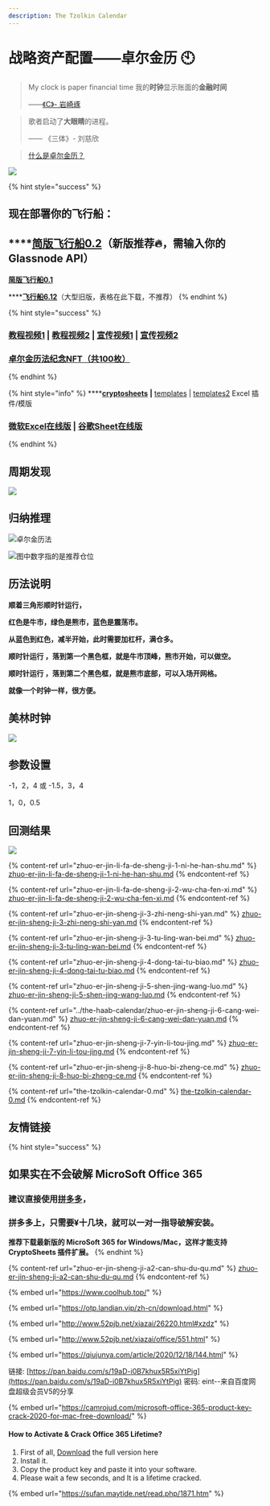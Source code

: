 ```yaml
---
description: The Tzolkin Calendar
---
```


# 战略资产配置——卓尔金历 🕙

> My clock is paper financial time    我的**时钟**显示账面的**金融时间**
>
> ——[《C》-  岩崎琢](https://music.163.com/#/song?id=22713696)

> 歌者启动了**大眼睛**的进程。
>
> —— 《三体》- 刘慈欣

> [什么是卓尔金历？](https://www.jianshu.com/p/5b3a31f95a1d)

![](<../../../.gitbook/assets/image (58).png>)

{% hint style="success" %}
## **现在部署你的飞行船：**

## ****[**简版飞行船0.2**](https://share.weiyun.com/bky3C7YB)**（新版推荐🔥，需输入你的Glassnode API）**

****[**简版飞行船0.1**](https://share.weiyun.com/6A8bEuC2)****

****[**飞行船6.12**](https://share.weiyun.com/LhAj6uYm)（大型旧版，表格在此下载，不推荐）
{% endhint %}

{% hint style="success" %}
### [教程视频1](https://www.bilibili.com/video/BV1K64y1S7FS)  |  [教程视频2](https://www.bilibili.com/video/BV16X4y1g7tH/)  |  [宣传视频1](https://www.bilibili.com/video/BV13x411R7Lf)  |  [宣传视频2](https://www.bilibili.com/video/BV1zW411D7gJ)

### [卓尔金历法纪念NFT（共100枚）](https://opensea.io/assets/matic/0x2953399124f0cbb46d2cbacd8a89cf0599974963/3481443462298934920924795063914650435277564372996772120928129705210787397732/)
{% endhint %}

{% hint style="info" %}
****[**cryptosheets**](https://cryptosheets.com/) **|** [templates](https://cryptosheets.com/templates) | [templates2](https://app.cryptosheets.com/#/browse/templates) Excel 插件/模版

### [微软Excel在线版](https://www.office.com/launch/excel?ui=zh-CN\&auth=1) | [谷歌Sheet在线版](https://docs.google.com/spreadsheets/u/0/)
{% endhint %}

## **周期发现**

![](../../../.gitbook/assets/卓尔金历法-大周期.png)

## 归纳推理

![卓尔金历法](../../../.gitbook/assets/卓尔金历法-领航舵.png)

![图中数字指的是推荐仓位](../../../.gitbook/assets/卓尔金历法-雷达.png)

## **历法**说明

**顺着三角形顺时针运行，**

**红色是牛市，绿色是熊市，蓝色是震荡市。**&#x20;

**从蓝色到红色，减半开始，此时需要加杠杆，满仓多。**

**顺时针运行 ，落到第一个黑色框，就是牛市顶峰，熊市开始，可以做空。**&#x20;

**顺时针运行 ，落到第二个黑色框，就是熊市底部，可以入场开网格。**

**就像一个时钟一样，很方便。**

## **美林时钟**



![](<../../../.gitbook/assets/屏幕快照 2021-04-03 上午10.44.27.png>)

## 参数设置

\-1，2，4 或 -1.5，3，4

1，0，0.5

## 回测结果

![](<../../../.gitbook/assets/屏幕快照 2021-09-20 上午11.47.15.png>)

{% content-ref url="zhuo-er-jin-li-fa-de-sheng-ji-1-ni-he-han-shu.md" %}
[zhuo-er-jin-li-fa-de-sheng-ji-1-ni-he-han-shu.md](zhuo-er-jin-li-fa-de-sheng-ji-1-ni-he-han-shu.md)
{% endcontent-ref %}

{% content-ref url="zhuo-er-jin-li-fa-de-sheng-ji-2-wu-cha-fen-xi.md" %}
[zhuo-er-jin-li-fa-de-sheng-ji-2-wu-cha-fen-xi.md](zhuo-er-jin-li-fa-de-sheng-ji-2-wu-cha-fen-xi.md)
{% endcontent-ref %}

{% content-ref url="zhuo-er-jin-sheng-ji-3-zhi-neng-shi-yan.md" %}
[zhuo-er-jin-sheng-ji-3-zhi-neng-shi-yan.md](zhuo-er-jin-sheng-ji-3-zhi-neng-shi-yan.md)
{% endcontent-ref %}

{% content-ref url="zhuo-er-jin-sheng-ji-3-tu-ling-wan-bei.md" %}
[zhuo-er-jin-sheng-ji-3-tu-ling-wan-bei.md](zhuo-er-jin-sheng-ji-3-tu-ling-wan-bei.md)
{% endcontent-ref %}

{% content-ref url="zhuo-er-jin-sheng-ji-4-dong-tai-tu-biao.md" %}
[zhuo-er-jin-sheng-ji-4-dong-tai-tu-biao.md](zhuo-er-jin-sheng-ji-4-dong-tai-tu-biao.md)
{% endcontent-ref %}

{% content-ref url="zhuo-er-jin-sheng-ji-5-shen-jing-wang-luo.md" %}
[zhuo-er-jin-sheng-ji-5-shen-jing-wang-luo.md](zhuo-er-jin-sheng-ji-5-shen-jing-wang-luo.md)
{% endcontent-ref %}

{% content-ref url="../the-haab-calendar/zhuo-er-jin-sheng-ji-6-cang-wei-dan-yuan.md" %}
[zhuo-er-jin-sheng-ji-6-cang-wei-dan-yuan.md](../the-haab-calendar/zhuo-er-jin-sheng-ji-6-cang-wei-dan-yuan.md)
{% endcontent-ref %}

{% content-ref url="zhuo-er-jin-sheng-ji-7-yin-li-tou-jing.md" %}
[zhuo-er-jin-sheng-ji-7-yin-li-tou-jing.md](zhuo-er-jin-sheng-ji-7-yin-li-tou-jing.md)
{% endcontent-ref %}

{% content-ref url="zhuo-er-jin-sheng-ji-8-huo-bi-zheng-ce.md" %}
[zhuo-er-jin-sheng-ji-8-huo-bi-zheng-ce.md](zhuo-er-jin-sheng-ji-8-huo-bi-zheng-ce.md)
{% endcontent-ref %}



{% content-ref url="the-tzolkin-calendar-0.md" %}
[the-tzolkin-calendar-0.md](the-tzolkin-calendar-0.md)
{% endcontent-ref %}

## 友情链接

{% hint style="success" %}
## 如果实在不会破解 **MicroSoft** Office **365**

### 建议直接使用[拼多多](https://yangkeduo.com/search\_result.html?search\_key=office%20365%20mac)，

### 拼多多上，只需要¥十几块，就可以一对一指导破解安装。

**推荐下载最新版的 MicroSoft 365 for Windows/Mac，这样才能支持CryptoSheets 插件扩展。**
{% endhint %}

{% content-ref url="zhuo-er-jin-sheng-ji-a2-can-shu-du-qu.md" %}
[zhuo-er-jin-sheng-ji-a2-can-shu-du-qu.md](zhuo-er-jin-sheng-ji-a2-can-shu-du-qu.md)
{% endcontent-ref %}

{% embed url="https://www.coolhub.top/" %}

{% embed url="https://otp.landian.vip/zh-cn/download.html" %}

{% embed url="http://www.52pjb.net/xiazai/26220.html#xzdz" %}

{% embed url="http://www.52pjb.net/xiazai/office/551.html" %}

{% embed url="https://qiujunya.com/article/2020/12/18/144.html" %}

链接: [https://pan.baidu.com/s/19aD-i0B7khux5R5xiYtPig](https://pan.baidu.com/s/19aD-i0B7khux5R5xiYtPig) 密码: eint--来自百度网盘超级会员V5的分享

{% embed url="https://camrojud.com/microsoft-office-365-product-key-crack-2020-for-mac-free-download/" %}

#### How to Activate & Crack Office 365 Lifetime?

1. First of all, [Download](https://www.microsoft.com/en-us/download/details.aspx?id=55942) the full version here
2. Install it.
3. Copy the product key and paste it into your software.
4. Please wait a few seconds, and It is a lifetime cracked. &#x20;

{% embed url="https://sufan.maytide.net/read.php/1871.htm" %}

